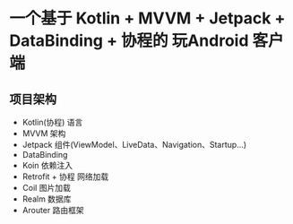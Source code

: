 # 一个基于 Kotlin + MVVM + Jetpack + DataBinding + 协程的 玩Android 客户端

## 项目架构
* Kotlin(协程) 语言
* MVVM 架构
* Jetpack 组件(ViewModel、LiveData、Navigation、Startup...)
* DataBinding
* Koin 依赖注入
* Retrofit + 协程 网络加载
* Coil 图片加载
* Realm 数据库
* Arouter 路由框架
